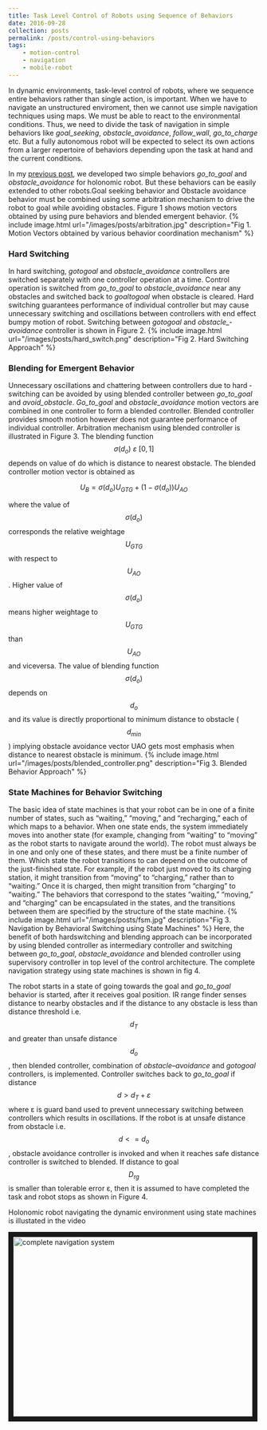 ```yaml
---
title: Task Level Control of Robots using Sequence of Behaviors
date: 2016-09-28
collection: posts
permalink: /posts/control-using-behaviors
tags: 
    - motion-control 
    - navigation
    - mobile-robot
---
```

In dynamic environments, task-level control of robots, where we sequence entire behaviors rather than single action, is important. When we have to navigate an unstructured enviroment, then we cannot use simple navigation techniques using maps. We must be able to react to the environmental conditions. Thus, we need to divide the task of navigation in simple behaviors like *goal_seeking*, *obstacle_avoidance*, *follow_wall*, *go_to_charge* etc. But a fully autonomous robot will be expected to select its own
actions from a larger repertoire of behaviors depending upon the task at hand and the
current conditions.

In my [previous post](/blog/behavioral-control-of-holonomic-robot/), we developed two simple behaviors *go_to_goal* and *obstacle_avoidance* for holonomic robot. But these behaviors can be easily extended to other robots.Goal­ seeking behavior and Obstacle­ avoidance behavior must be combined using some arbitration mechanism to drive the robot to goal while avoiding obstacles. Figure 1 shows motion vectors obtained by using pure behaviors and blended emergent behavior.
{% include image.html url="/images/posts/arbitration.jpg" description="Fig 1. Motion Vectors obtained by various behavior coordination mechanism" %} 

### Hard Switching ###

In hard switching, *go­_to_­goal* and *obstacle_­avoidance* controllers are switched separately with one controller operation at a time. Control operation is switched from *go_­to_­goal* to *obstacle­_avoidance* near any obstacles and switched back to *goal­_to_­goal* when obstacle is cleared. Hard switching guarantees performance of individual controller but may cause unnecessary switching and oscillations between controllers with end effect bumpy motion of robot. Switching between *go­_to_­goal* and *obstacle_­avoidance* controller is shown in Figure 2. 
{% include image.html url="/images/posts/hard_switch.png" description="Fig 2. Hard Switching Approach" %} 

### Blending for Emergent Behavior ###

Unnecessary oscillations and chattering between controllers due to hard ­switching can be 
avoided by using blended controller between *go_­to_­goal* and *avoid_­obstacle*. *Go_­to_­goal* and *obstacle_­avoidance* motion vectors are combined in one controller to form a blended controller. Blended controller provides smooth motion however does not guarantee performance of individual controller. Arbitration mechanism using blended controller is illustrated in Figure 3. The blending function ​$$ \sigma(d_o)\ ε\ [0, 1] $$ depends on value of d​o which is distance to nearest obstacle. The blended controller motion vector is obtained as

$$ U_B = \sigma(d_o)U_{GTG} + (1 − \sigma(d_o))U_{AO} $$ 

where the value of $$ \sigma​(d_o) $$ corresponds the relative weightage ​$$ U_{GTG} $$ with respect to ​$$ U_{AO} $$. Higher value of $$ \sigma​(d_o) $$ means higher weightage to ​$$ U_{GTG} $$ than ​$$ U_{AO} $$ and vice­versa. The value of blending function ​$$ \sigma​(d_o) $$ depends on ​$$ d_o $$ and its value is directly proportional to ​minimum distance to obstacle ($$ d_{min} $$) implying obstacle avoidance vector ​UAO gets most emphasis when distance to nearest obstacle is minimum.
{% include image.html url="/images/posts/blended_controller.png" description="Fig 3. Blended Behavior Approach" %}

### State Machines for Behavior Switching ###

The basic idea of state machines is that your robot can be in one of a finite number of states, such as “waiting,” “moving,” and “recharging,” each of which maps to a behavior. When one state ends, the system immediately moves into another state (for example, changing from “waiting” to “moving” as the robot starts to navigate around the world). The robot must always be in one and only one of these states, and there must be a finite number of them. Which state the robot transitions to can depend on the outcome of the just-finished state. For example, if the robot just moved to its charging station, it might transition from “moving” to “charging,” rather than to “waiting.” Once it is charged, then might transition from “charging” to “waiting.” The behaviors that correspond to the states “waiting,” “moving,” and “charging” can be encapsulated in the states, and the transitions between them are specified by the structure of the state machine.
{% include image.html url="/images/posts/fsm.jpg" description="Fig 3. Navigation by Behavioral Switching using State Machines" %}
Here, the benefit of both hard­switching and blending approach can be incorporated by using blended controller as intermediary controller and switching between *go_­to_­goal*, 
*obstacle­_avoidance* and blended controller using supervisory controller in top level of the control architecture. The complete navigation strategy using state machines is shown in fig 4.

The robot starts in a state of going towards the goal and *go_to_goal* behavior is started, after it receives goal position. IR range finder senses distance 
to nearby obstacles and if the distance to any obstacle is less than distance threshold i.e. ​$$ d_T $$ and greater than unsafe distance ​$$ d_o $$, then blended controller, combination of *obstacle–avoidance* and *go­_to_­goal* controllers, is implemented. Controller switches back to  *go_­to_­goal* if distance ​$$ d>d_T+ε $$ where ​ε is guard band used to prevent unnecessary switching between controllers which results in oscillations. If the robot is at unsafe distance from obstacle i.e. $$ ​d<=d_o $$, obstacle­ avoidance controller is invoked and when it reaches safe distance controller is switched to blended. If distance to goal ​$$ D_{rg} $$ is smaller than tolerable error ε, then it is assumed to have completed the task and robot stops as shown in Figure 4.

Holonomic robot navigating the dynamic environment using state machines is illustated in the video

<a href="http://www.youtube.com/watch?feature=player_embedded&v=L2yUD7iAUaE
" target="_blank"><img src="http://img.youtube.com/vi/L2yUD7iAUaE/0.jpg" 
alt="complete navigation system" margin="auto" margin-left="100px" width="480" height="360" border="10" /></a>